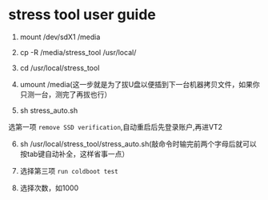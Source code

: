 # stress tool user guide

1. mount /dev/sdX1 /media

2. cp -R /media/stress_tool /usr/local/

3. cd /usr/local/stress_tool 

4. umount /media(这一步就是为了拔U盘以便插到下一台机器拷贝文件，如果你只测一台，测完了再拔也行）

5. sh stress_auto.sh

选第一项 `remove SSD verification`,自动重启后先登录账户,再进VT2

6. sh /usr/local/stress_tool/stress_auto.sh(敲命令时输完前两个字母后就可以按tab键自动补全，这样省事一点）

7. 选择第三项 `run coldboot test`

8. 选择次数，如1000
